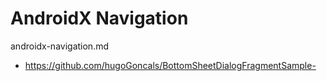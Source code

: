 # AndroidX Navigation

androidx-navigation.md

*   https://github.com/hugoGoncals/BottomSheetDialogFragmentSample-

